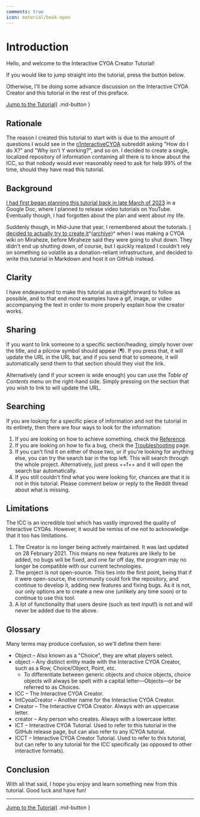 ```yaml
---
comments: true
icon: material/book-open
---
```


# Introduction
Hello, and welcome to the Interactive CYOA Creator Tutorial!

If you would like to jump straight into the tutorial, press the button below.

Otherwise, I'll be doing some advance discussion on the Interactive CYOA
Creator and this tutorial in the rest of this preface.

[Jump to the Tutorial]{ .md-button }

## Rationale
The reason I created this tutorial to start with is due to the amount of
questions I would see in the [r/InteractiveCYOA] subreddit asking "How do I do
X?" and "Why isn't Y working?", and so on. I decided to create a single,
localized repository of information containing all there is to know about the
ICC, so that nobody would ever reasonably need to ask for help 99% of the time,
should they have read this tutorial.

## Background
[I had first began planning this tutorial back in late March of 2023][gdtut] in
a Google Doc, where I planned to release video tutorials on YouTube. Eventually
though, I had forgotten about the plan and went about my life.

Suddenly though, in Mid-June that year, I remembered about the tutorials.
[I decided to actually try to create it][wikitut]^([archive])^ when I was
making a CYOA wiki on Miraheze, before Miraheze said they were going to shut
down. They didn't end up shutting down, of course, but I quickly realized I
couldn't rely on something so volatile as a donation-reliant infrastructure,
and decided to write this tutorial in Markdown and host it on GitHub instead.

## Clarity
I have endeavoured to make this tutorial as straightforward to follow as
possible, and to that end most examples have a gif, image, or video
accompanying the text in order to more properly explain how the creator
works.

## Sharing
If you want to link someone to a specific section/heading, simply hover over
the title, and a pilcrow symbol should appear (¶). If you press that, it will
update the URL in the URL bar, and if you send that to someone, it will
automatically send them to that section should they visit the link.

Alternatively (and if your screen is wide enough) you can use the
_Table of Contents_ menu on the right-hand side. Simply pressing on the section
that you wish to link to will update the URL.

## Searching
If you are looking for a specific piece of information and not the tutorial in
its entirety, then there are four ways to look for the information:

1. If you are looking on how to achieve something, check the [Reference].
2. If you are looking on how to fix a bug, check the [Troubleshooting] page.
3. If you can't find it on either of those two, or if you're looking for
   anything else, you can try the search bar in the top left. This will search
   through the whole project. Alternatively, just press ++f++ and it will open
   the search bar automatically.
4. If you still couldn't find what you were looking for, chances are that it is
   not in this tutorial. Please comment below or reply to the Reddit thread
   about what is missing.

## Limitations
The ICC is an incredible tool which has vastly improved the quality of
Interactive CYOAs. However, it would be remiss of me not to acknowledge that it
too has limitations.

1. The Creator is no longer being actively maintained. It was last updated on
   28 February 2021. This means no new features are likely to be added, no bugs
   will be fixed, and one far off day, the program may no longer be compatible
   with our current technologies.
2. The project is not open-source. This ties into the first point, being that
   if it were open-source, the community could fork the repository, and continue
   to develop it, adding new features and fixing bugs. As it is not, our only
   options are to create a new one (unlikely any time soon) or to continue to
   use this tool.
3. A lot of functionality that users desire (such as text input!) is not and
   will never be added due to the above.

## Glossary
Many terms may produce confusion, so we'll define them here:

* Object – Also known as a "Choice", they are what players select.
* object – Any distinct entity made with the Interactive CYOA Creator, such as
a Row, Choice/Object, Point, etc.
    * To differentiate between generic objects and choice objects, choice
    objects will always be spelt with a capital letter—Objects—or be referred
    to as Choices.
* ICC – The Interactive CYOA Creator.
* IntCyoaCreator – Another name for the Interactive CYOA Creator.
* Creator – The Interactive CYOA Creator. Always with an uppercase letter.
* creator – Any person who creates. Always with a lowercase letter.
* ICT – Interactive CYOA Tutorial. Used to refer to this tutorial in the GitHub
  release page, but can also refer to any ICYOA tutorial.
* ICCT – Interactive CYOA Creator Tutorial. Used to refer to this tutorial, but
  can refer to any tutorial for the ICC specifically (as opposed to other
  interactive formats).

## Conclusion
With all that said, I hope you enjoy and learn something new from this
tutorial. Good luck and have fun!

---

[Jump to the Tutorial]{ .md-button }

<!-- URLs -->
[Jump to the Tutorial]: ../basics/
[r/InteractiveCYOA]: https://www.reddit.com/r/InteractiveCYOA
[Reference]: /appendix/reference/
[Troubleshooting]: /appendix/troubleshooting/
[gdtut]: https://docs.google.com/document/d/1OxwrY6szZnAIzZB1wymg6R-RjSK5lKFgvJHgEQkDw58/edit?usp=sharing
[wikitut]: https://cyoa.miraheze.org/wiki/Interactive_CYOA_Tutorial
[archive]: https://web.archive.org/web/20230712024630/https://cyoa.miraheze.org/wiki/Interactive_CYOA_Tutorial

<!-- BUFFER -->